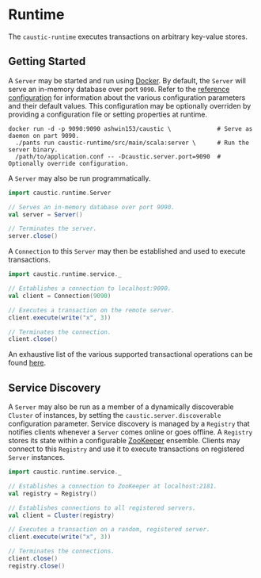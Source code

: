 # Runtime
The ```caustic-runtime``` executes transactions on arbitrary key-value stores.

## Getting Started
A ```Server``` may be started and run using [Docker][1]. By default, the ```Server``` will serve an 
in-memory database over port ```9090```. Refer to the [reference configuration][2] for
information about the various configuration parameters and their default values. This configuration
may be optionally overriden by providing a configuration file or setting properties at runtime.

```
docker run -d -p 9090:9090 ashwin153/caustic \             # Serve as daemon on part 9090.
  ./pants run caustic-runtime/src/main/scala:server \      # Run the server binary.
  /path/to/application.conf -- -Dcaustic.server.port=9090  # Optionally override configuration.
```

A ```Server``` may also be run programmatically.

```scala
import caustic.runtime.Server

// Serves an in-memory database over port 9090.
val server = Server()

// Terminates the server.
server.close()
```

A ```Connection``` to this ```Server``` may then be established and used to execute transactions.

```scala
import caustic.runtime.service._

// Establishes a connection to localhost:9090.
val client = Connection(9090)

// Executes a transaction on the remote server.
client.execute(write("x", 3))

// Terminates the connection.
client.close()
```

An exhaustive list of the various supported transactional operations can be found [here][3].

## Service Discovery
A ```Server``` may also be run as a member of a dynamically discoverable ```Cluster``` of instances,
by setting the ```caustic.server.discoverable``` configuration parameter. Service discovery is
managed by a ```Registry``` that notifies clients whenever a ```Server``` comes online or goes 
offline. A ```Registry``` stores its state within a configurable [ZooKeeper][4] ensemble. Clients 
may connect to this ```Registry``` and use it to execute transactions on registered 
```Server``` instances.

```scala
import caustic.runtime.service._

// Establishes a connection to ZooKeeper at localhost:2181.
val registry = Registry()

// Establishes connections to all registered servers.
val client = Cluster(registry)

// Executes a transaction on a random, registered server.
client.execute(write("x", 3))

// Terminates the connections.
client.close()
registry.close()
```

[1]: https://hub.docker.com/r/ashwin153/caustic/
[2]: https://github.com/ashwin153/caustic/blob/master/caustic-runtime/src/main/resources/reference.conf
[3]: https://github.com/ashwin153/caustic/wiki/Runtime#transaction
[4]: https://zookeeper.apache.org/
